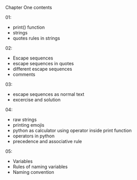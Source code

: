 Chapter One contents

01:
   - print() function
   - strings
   - quotes rules in strings 

02:
   - Escape sequences
   - escape sequences in quotes
   - different escape sequences
   - comments

03:
   - escape sequences as normal text
   - excercise and solution

04: 
   - raw strings 
   - printing emojis
   - python as calculator using operator inside print function
   - operators in python
   - precedence and associative rule

05:
   - Variables
   - Rules of naming variables
   - Naming convention
   
